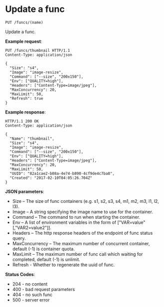 # Update a func

`PUT /funcs/(name)`

Update a func.

**Example request**:

```
PUT /funcs/thumbnail HTTP/1.1
Content-Type: application/json

{
  "Size": "s4",
  "Image": "image-resize",
  "Command": ["--size", "200x150"],
  "Env": ["QUALITY=high"],
  "Headers": ["Content-Type=image/jpeg"],
  "MaxConcurrency": 20,
  "MaxLimit": 50,
  "Refresh": true
}
```

**Example response**:

```
HTTP/1.1 200 OK
Content-Type: application/json

{
  "Name": "thumbnail",
  "Size": "s4",
  "Image": "image-resize",
  "Command": ["--size", "200x150"],
  "Env": ["QUALITY=high"],
  "Headers": ["Content-Type=image/jpeg"],
  "MaxConcurrency": 20,
  "MaxLimit": 50,
  "UUID": "82a1cae2-b08a-4e74-b890-4cf9de4c7ba8",
  "Created": "2017-02-10T04:05:26.704Z"
}
```

**JSON parameters**:

* Size – The size of func containers (e.g. s1, s2, s3, s4, m1, m2, m3, l1, l2, l3).
* Image – A string specifying the image name to use for the container.
* Command – The command to run when starting the container.
* Env – A list of environment variables in the form of ["VAR=value"[,"VAR2=value2"]].
* Headers – The http response headers of the endpoint of func status query.
* MaxConcurrency – The maximum number of concurrent container, default (-1) is container quota.
* MaxLimit – The maximum number of func call which waiting for completed, default (-1) is unlimit.
* Refresh - Whether to regenerate the uuid of func.

**Status Codes**:

* 204 - no content
* 400 - bad request parameters
* 404 - no such func
* 500 - server error
